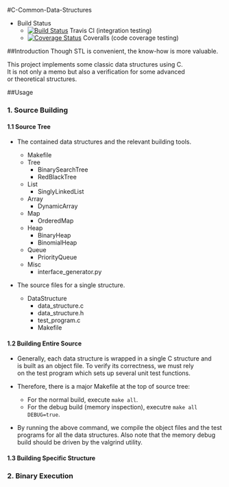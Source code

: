 #C-Common-Data-Structures
+ Build Status
   - [![Build Status](https://travis-ci.org/ZSShen/C-Common-Data-Structures.svg?branch=master)](https://travis-ci.org/ZSShen/C-Common-Data-Structures)  Travis CI (integration testing)
   - [![Coverage Status](https://coveralls.io/repos/ZSShen/C-Common-Data-Structures/badge.png?branch=master)](https://coveralls.io/r/ZSShen/C-Common-Data-Structures?branch=master)  Coveralls (code coverage testing)

##Introduction
Though STL is convenient, the know-how is more valuable.   

This project implements some classic data structures using C.   
It is not only a memo but also a verification for some advanced   
or theoretical structures.

##Usage
### 1. Source Building
   
#### 1.1 Source Tree
+ The contained data structures and the relevant building tools.   
    - Makefile
    - Tree   
        * BinarySearchTree   
        * RedBlackTree   
    - List   
        * SinglyLinkedList   
    - Array   
        * DynamicArray   
    - Map   
        * OrderedMap   
    - Heap   
        * BinaryHeap   
        * BinomialHeap   
    - Queue   
        * PriorityQueue   
    - Misc   
        * interface_generator.py   

+ The source files for a single structure.
    - DataStructure
        * data_structure.c
        * data_structure.h
        * test_program.c
        * Makefile
   
#### 1.2 Building Entire Source
+ Generally, each data structure is wrapped in a single C structure and   
  is built as an object file. To verify its correctness, we must rely  
  on the test program which sets up several unit test functions.   

+ Therefore, there is a major Makefile at the top of source tree:   
    - For the normal build, execute `make all`.   
    - For the debug build (memory inspection), executre `make all DEBUG=true`.     

+ By running the above command, we compile the object files and the test   
  programs for all the data structures. Also note that the memory debug   
  build should be driven by the valgrind utility.

#### 1.3 Building Specific Structure

### 2. Binary Execution
